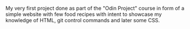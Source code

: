 My very first project done as part of the "Odin Project"
course in form of a simple website with few food recipes
with intent to showcase my knowledge of HTML, git control commands and later some CSS.
